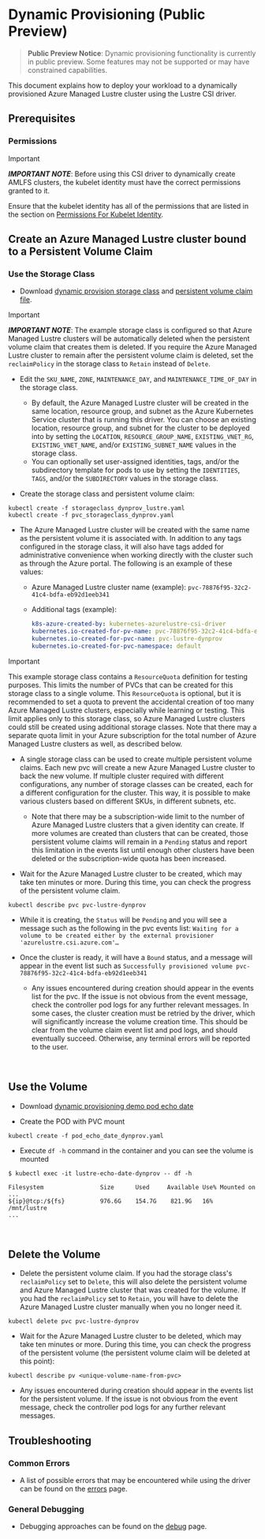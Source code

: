 # Dynamic Provisioning (Public Preview)

> **Public Preview Notice**: Dynamic provisioning functionality is currently in public preview. Some features may not be supported or may have constrained capabilities.

This document explains how to deploy your workload to a dynamically provisioned Azure Managed Lustre cluster
using the Lustre CSI driver.

## Prerequisites

### Permissions

> [!IMPORTANT]
***IMPORTANT NOTE***: Before using this CSI driver to dynamically create AMLFS clusters, the
kubelet identity must have the correct permissions granted to it.

Ensure that the kubelet identity has all of the permissions that are listed in the section
on [Permissions For Kubelet Identity](driver-parameters.md#Permissions%20For%20Kubelet%20Identity).

## Create an Azure Managed Lustre cluster bound to a Persistent Volume Claim

### Use the Storage Class

* Download
[dynamic provision storage class](./examples/storageclass_dynprov_lustre.yaml)
and [persistent volume claim file](./examples/pvc_storageclass_dynprov.yaml).

> [!IMPORTANT]
***IMPORTANT NOTE***: The example storage class is configured so that Azure Managed Lustre clusters
will be automatically deleted when the persistent volume claim that creates them is deleted. If you
require the Azure Managed Lustre cluster to remain after the persistent volume claim is deleted, set
the `reclaimPolicy` in the storage class to `Retain` instead of `Delete`.

* Edit the `SKU_NAME`, `ZONE`, `MAINTENANCE_DAY`, and `MAINTENANCE_TIME_OF_DAY` in the storage class.
  * By default, the Azure Managed Lustre cluster will be created in the same location, resource group, and subnet
  as the Azure Kubernetes Service cluster that is running this driver. You can choose an existing location,
  resource group, and subnet for the cluster to be deployed into by setting the `LOCATION`, `RESOURCE_GROUP_NAME`,
  `EXISTING_VNET_RG`, `EXISTING_VNET_NAME`, and/or `EXISTING_SUBNET_NAME` values in the storage class.
  * You can optionally set user-assigned identities, tags, and/or the subdirectory template for
  pods to use by setting the `IDENTITIES`, `TAGS`, and/or the `SUBDIRECTORY` values in the storage class.

* Create the storage class and persistent volume claim:

```shell
kubectl create -f storageclass_dynprov_lustre.yaml
kubectl create -f pvc_storageclass_dynprov.yaml
```

* The Azure Managed Lustre cluster will be created with the same name as the persistent volume it is
associated with. In addition to any tags configured in the storage class, it will also have tags added
for administrative convenience when working directly with the cluster such as through the Azure
portal. The following is an example of these values:
  * Azure Managed Lustre cluster name (example): `pvc-78876f95-32c2-41c4-bdfa-eb92d1eeb341`
  * Additional tags (example):

    ```yaml
    k8s-azure-created-by: kubernetes-azurelustre-csi-driver
    kubernetes.io-created-for-pv-name: pvc-78876f95-32c2-41c4-bdfa-eb92d1eeb341
    kubernetes.io-created-for-pvc-name: pvc-lustre-dynprov
    kubernetes.io-created-for-pvc-namespace: default
    ```

> [!IMPORTANT]
This example storage class contains a `ResourceQuota` definition for testing purposes. This limits the
number of PVCs that can be created for this storage class to a single volume. This `ResourceQuota`
is optional, but it is recommended to set a quota to prevent the accidental creation of too many
Azure Managed Lustre clusters, especially while learning or testing. This limit applies only to
this storage class, so Azure Managed Lustre clusters could still be created using additional
storage classes. Note that there may a separate quota limit in your Azure subscription for the
total number of Azure Managed Lustre clusters as well, as described below.

* A single storage class can be used to create multiple persistent volume claims. Each new pvc will
create a new Azure Managed Lustre cluster to back the new volume. If multiple cluster required with
different configurations, any number of storage classes can be created, each for a different
configuration for the cluster. This way, it is possible to make various clusters based on different
SKUs, in different subnets, etc.
  * Note that there may be a subscription-wide limit to the number of Azure Managed Lustre clusters
  that a given identity can create. If more volumes are created than clusters that can be created,
  those persistent volume claims will remain in a `Pending` status and report this limitation in the
  events list until enough other clusters have been deleted or the subscription-wide quota has been
  increased.

* Wait for the Azure Managed Lustre cluster to be created, which may take ten minutes or more.
During this time, you can check the progress of the persistent volume claim.

```shell
kubectl describe pvc pvc-lustre-dynprov
```

* While it is creating, the `Status` will be `Pending` and you will see a message such as the
following in the pvc events list:
`Waiting for a volume to be created either by the external provisioner 'azurelustre.csi.azure.com'…`

* Once the cluster is ready, it will have a `Bound` status, and a message will appear in the event
list such as `Successfully provisioned volume pvc-78876f95-32c2-41c4-bdfa-eb92d1eeb341`
  * Any issues encountered during creation should appear in the events list for the pvc. If the issue
  is not obvious from the event message, check the controller pod logs for any further relevant
  messages. In some cases, the cluster creation must be retried by the driver, which will
  significantly increase the volume creation time. This should be clear from the volume claim event
  list and pod logs, and should eventually succeed. Otherwise, any terminal errors will be reported
  to the user.

&nbsp;

## Use the Volume

* Download [dynamic provisioning demo pod echo date](./examples/pod_echo_date_dynprov.yaml)

* Create the POD with PVC mount

```shell
kubectl create -f pod_echo_date_dynprov.yaml
```

* Execute `df -h` command in the container and you can see the volume is
mounted

```shell
$ kubectl exec -it lustre-echo-date-dynprov -- df -h

Filesystem                Size      Used     Available Use% Mounted on
...
${ip}@tcp:/${fs}          976.6G    154.7G    821.9G   16%  /mnt/lustre
...
```

&nbsp;

## Delete the Volume

* Delete the persistent volume claim. If you had the storage class's `reclaimPolicy` set to `Delete`,
this will also delete the persistent volume and Azure Managed Lustre cluster that was created for the
volume. If you had the `reclaimPolicy` set to `Retain`, you will have to delete the Azure Managed
Lustre cluster manually when you no longer need it.

```shell
kubectl delete pvc pvc-lustre-dynprov
```

* Wait for the Azure Managed Lustre cluster to be deleted, which may take ten minutes or more. During
this time, you can check the progress of the persistent volume (the persistent volume claim will be
deleted at this point):

```shell
kubectl describe pv <unique-volume-name-from-pvc>
```

* Any issues encountered during creation should appear in the events list for the persistent volume.
If the issue is not obvious from the event message, check the controller pod logs for any further
relevant messages.

## Troubleshooting

### Common Errors

* A list of possible errors that may be encountered while using the driver can be found on the
 [errors](errors.md) page.

### General Debugging

* Debugging approaches can be found on the [debug](csi-debug.md) page.
